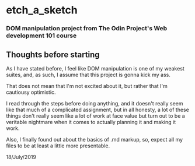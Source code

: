 # etch_a_sketch
### DOM manipulation project from The Odin Project's Web development 101 course

## Thoughts before starting

As I have stated before, I feel like DOM manipulation is one of my weakest suites, and, as such, I assume that this project is gonna kick my ass.

That does not mean that I'm not excited about it, but rather that I'm cautiousy optimistic.

I read through the steps before doing anything, and it doesn't really seem like that much of a complicated assignment, but in all honesty, a lot of these things don't really seem like a lot of work at face value but turn out to be a veritable nightmare when it comes to actually planning it and making it work.

Also, I finally found out about the basics of .md markup, so, expect all my files to be at least a little more presentable.

18/July/2019


